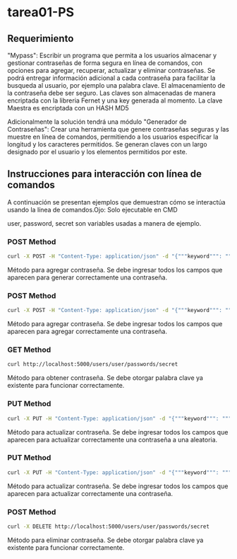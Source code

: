 # tarea01-PS

## Requerimiento

"Mypass": Escribir un programa que permita a los usuarios almacenar y gestionar contraseñas de forma segura en línea de comandos, con opciones para agregar, recuperar, actualizar y eliminar contraseñas. Se podrá entregar información adicional a cada contraseña para facilitar la busqueda al usuario, por ejemplo una palabra clave. El almacenamiento de la contraseña debe ser seguro. 
Las claves son almacenadas de manera encriptada con la libreria Fernet y una key generada al momento.
La clave Maestra es encriptada con un HASH MD5

Adicionalmente la solución tendrá una módulo "Generador de Contraseñas": Crear una herramienta que genere contraseñas seguras y las muestre en línea de comandos, permitiendo a los usuarios especificar la longitud y los caracteres permitidos. 
Se generan claves con un largo designado por el usuario y los elementos permitidos por este.

## Instrucciones para interacción con línea de comandos
A continuación se presentan ejemplos que demuestran cómo se interactúa usando la línea de comandos.Ojo: Solo ejecutable en CMD

user, password, secret son variables usadas a manera de ejemplo.

### POST Method
```bash
curl -X POST -H "Content-Type: application/json" -d "{"""keyword""": """secret""", """length""": 12, """lowercase""": true, """uppercase""": true, """digits""": true, """punctuation""": true}" http://localhost:5000/users/user/passwords?random=true
```
Método para agregar contraseña. Se debe ingresar todos los campos que aparecen para generar correctamente una contraseña.

### POST Method
```bash
curl -X POST -H "Content-Type: application/json" -d "{"""keyword""": """secret""", """password""":"""password"""}" http://localhost:5000/users/user/passwords?random=false
```
Método para agregar contraseña. Se debe ingresar todos los campos que aparecen para agregar correctamente una contraseña.

### GET Method
```bash
curl http://localhost:5000/users/user/passwords/secret
```
Método para obtener contraseña. Se debe otorgar palabra clave ya existente para funcionar correctamente.

### PUT Method
```bash
curl -X PUT -H "Content-Type: application/json" -d "{"""keyword""": """secret""", """length""": 12, """lowercase""": true, """uppercase""": true, """digits""": true, """punctuation""": true}" http://localhost:5000/users/user/passwords/?random=true
```
Método para actualizar contraseña. Se debe ingresar todos los campos que aparecen para actualizar correctamente una contraseña a una aleatoria.

### PUT Method
```bash
curl -X PUT -H "Content-Type: application/json" -d "{"""keyword""": """secret""", """password""": """password"""}" http://localhost:5000/users/user/passwords/?random=false
```
Método para actualizar contraseña. Se debe ingresar todos los campos que aparecen para actualizar correctamente una contraseña.

### POST Method
```bash
curl -X DELETE http://localhost:5000/users/user/passwords/secret
```
Método para eliminar contraseña. Se debe otorgar palabra clave ya existente para funcionar correctamente.
